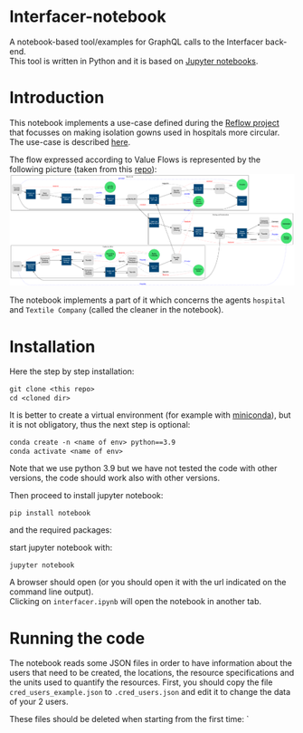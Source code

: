 # Interfacer-notebook
A notebook-based tool/examples for GraphQL calls to the Interfacer back-end.  
This tool is written in Python and it is based on [Jupyter notebooks](https://jupyter.org/).

# Introduction
This notebook implements a use-case defined during the [Reflow project](https://reflowproject.eu/) that focusses on making isolation gowns used in hospitals more circular. The use-case is described [here](https://reflowproject.eu/blog/the-development-of-circular-isolation-gowns-a-case-study/).  

The flow expressed according to Value Flows is represented by the following picture (taken from this [repo](https://github.com/reflow-project/Amsterdam-pilot/tree/main/graphviz)):
![Isolation Gowns Value Flows](/img/isolation_gowns.png?raw=true "Isolation Gowns Value Flows")

The notebook implements a part of it which concerns the agents `hospital` and `Textile Company` (called the cleaner in the notebook).

# Installation
Here the step by step installation:

```
git clone <this repo>
cd <cloned dir>
```
It is better to create a virtual environment (for example with [miniconda](https://docs.conda.io/en/latest/miniconda.html)), but it is not obligatory, thus the next step is optional:
```
conda create -n <name of env> python==3.9
conda activate <name of env>
```
Note that we use python 3.9 but we have not tested the code with other versions, the code should work also with other versions.

Then proceed to install jupyter notebook:
```
pip install notebook
```
 and the required packages:
 
start jupyter notebook with:
```
jupyter notebook
```
A browser should open (or you should open it with the url indicated on the command line output).  
Clicking on `interfacer.ipynb` will open the notebook in another tab.

# Running the code
The notebook reads some JSON files in order to have information about the users that need to be created, the locations, the resource specifications and the units used to quantify the resources.
First, you should copy the file `cred_users_example.json` to `.cred_users.json` and edit it to change the data of your 2 users.  

These files should be deleted when starting from the first time:
`

